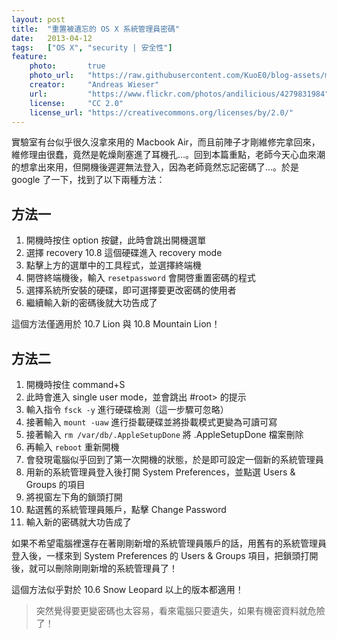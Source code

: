```yaml
---
layout: post
title:  "重置被遺忘的 OS X 系統管理員密碼"
date:   2013-04-12
tags:   ["OS X", "security | 安全性"]
feature:
    photo:       true
    photo_url:   "https://raw.githubusercontent.com/KuoE0/blog-assets/master/feature-photos/2013-04-12-reset-the-forgotten-password-of-admin-in-os-x.jpg"
    creator:     "Andreas Wieser"
    url:         "https://www.flickr.com/photos/andilicious/4279831984"
    license:     "CC 2.0"
    license_url: "https://creativecommons.org/licenses/by/2.0/"
---
```


實驗室有台似乎很久沒拿來用的 Macbook Air，而且前陣子才剛維修完拿回來，維修理由很蠢，竟然是乾燥劑塞進了耳機孔…。回到本篇重點，老師今天心血來潮的想拿出來用，但開機後遲遲無法登入，因為老師竟然忘記密碼了…。於是 google 了一下，找到了以下兩種方法：

## 方法一

1. 開機時按住 option 按鍵，此時會跳出開機選單
2. 選擇 recovery 10.8 這個硬碟進入 recovery mode
3. 點擊上方的選單中的工具程式，並選擇終端機
4. 開啓終端機後，輸入 `resetpassword` 會開啓重置密碼的程式
5. 選擇系統所安裝的硬碟，即可選擇要更改密碼的使用者
6. 繼續輸入新的密碼後就大功告成了

這個方法僅適用於 10.7 Lion 與 10.8 Mountain Lion！

## 方法二

1. 開機時按住 command+S
2. 此時會進入 single user mode，並會跳出 #root> 的提示
3. 輸入指令 `fsck -y` 進行硬碟檢測（這一步驟可忽略）
4. 接著輸入 `mount -uaw` 進行掛載硬碟並將掛載模式更變為可讀可寫
5. 接著輸入 `rm /var/db/.AppleSetupDone` 將 .AppleSetupDone 檔案刪除
6. 再輸入 `reboot` 重新開機
7. 會發現電腦似乎回到了第一次開機的狀態，於是即可設定一個新的系統管理員
8. 用新的系統管理員登入後打開 System Preferences，並點選 Users & Groups 的項目
9. 將視窗左下角的鎖頭打開
10. 點選舊的系統管理員賬戶，點擊 Change Password
11. 輸入新的密碼就大功告成了

如果不希望電腦裡還存在著剛剛新增的系統管理員賬戶的話，用舊有的系統管理員登入後，一樣來到 System Preferences 的 Users & Groups 項目，把鎖頭打開後，就可以刪除剛剛新增的系統管理員了！

這個方法似乎對於 10.6 Snow Leopard 以上的版本都適用！

> 突然覺得要更變密碼也太容易，看來電腦只要遺失，如果有機密資料就危險了！
